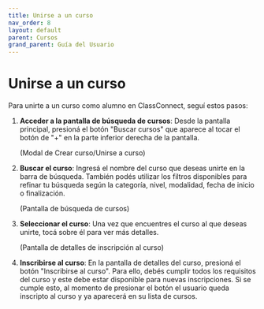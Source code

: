 ```yaml
---
title: Unirse a un curso
nav_order: 8
layout: default
parent: Cursos
grand_parent: Guía del Usuario
---
```


# Unirse a un curso

Para unirte a un curso como alumno en ClassConnect, seguí estos pasos:

1. **Acceder a la pantalla de búsqueda de cursos**: Desde la pantalla principal, presioná el botón "Buscar cursos" que aparece al tocar el botón de "+" en la parte inferior derecha de la pantalla.

   (Modal de Crear curso/Unirse a curso)

2. **Buscar el curso**: Ingresá el nombre del curso que deseas unirte en la barra de búsqueda. También podés utilizar los filtros disponibles para refinar tu búsqueda según la categoría, nivel, modalidad, fecha de inicio o finalización.

   (Pantalla de búsqueda de cursos)

3. **Seleccionar el curso**: Una vez que encuentres el curso al que deseas unirte, tocá sobre él para ver más detalles.

   (Pantalla de detalles de inscripción al curso)

4. **Inscribirse al curso**: En la pantalla de detalles del curso, presioná el botón "Inscribirse al curso". Para ello, debés cumplir todos los requisitos del curso y este debe estar disponible para nuevas inscripciones. Si se cumple esto, al momento de presionar el botón el usuario queda inscripto al curso y ya aparecerá en su lista de cursos.

